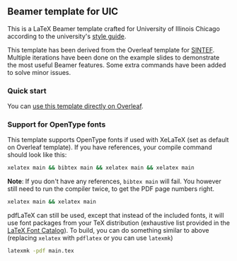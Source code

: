 ## Beamer template for UIC

This is a LaTeX Beamer template crafted for University of Illinois Chicago according to the university's [style guide](https://marketing.uic.edu/marketing-toolbox/university-style-guide/).

This template has been derived from the Overleaf template for [SINTEF](https://www.overleaf.com/latex/templates/sintef-presentation/jhbhdffczpnx). Multiple iterations have been done on the example slides to demonstrate the most useful Beamer features. Some extra commands have been added to solve minor issues.

### Quick start

You can [use this template directly on Overleaf](https://www.overleaf.com/latex/templates/uic-presentation-template/dgjbtyvtgqcg).

### Support for OpenType fonts

This template supports OpenType fonts if used with XeLaTeX (set as default on Overleaf template). If you have references, your compile command should look like this:

```bash
xelatex main && bibtex main && xelatex main && xelatex main
```

**Note**: If you don't have any references, `bibtex main` will fail. You however still need to run the compiler twice, to get the PDF page numbers right.

```bash
xelatex main && xelatex main
```

pdfLaTeX can still be used, except that instead of the included fonts, it will use font packages from your TeX distribution (exhaustive list provided in the [LaTeX Font Catalog](https://tug.org/FontCatalogue)). To build, you can do something similar to above (replacing `xelatex` with `pdflatex` or you can use `latexmk`)

```bash
latexmk -pdf main.tex
```
